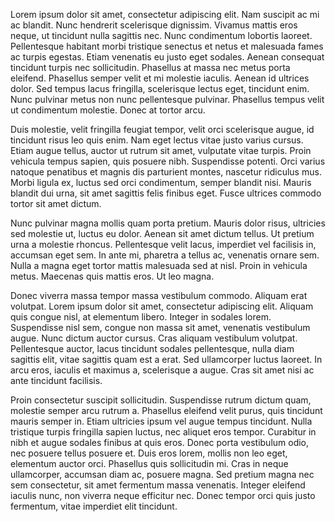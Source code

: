 Lorem ipsum dolor sit amet, consectetur adipiscing elit. Nam suscipit ac mi ac blandit. Nunc hendrerit scelerisque dignissim. Vivamus mattis eros neque, ut tincidunt nulla sagittis nec. Nunc condimentum lobortis laoreet. Pellentesque habitant morbi tristique senectus et netus et malesuada fames ac turpis egestas. Etiam venenatis eu justo eget sodales. Aenean consequat tincidunt turpis nec sollicitudin. Phasellus at massa nec metus porta eleifend. Phasellus semper velit et mi molestie iaculis. Aenean id ultrices dolor. Sed tempus lacus fringilla, scelerisque lectus eget, tincidunt enim. Nunc pulvinar metus non nunc pellentesque pulvinar. Phasellus tempus velit ut condimentum molestie. Donec at tortor arcu.

Duis molestie, velit fringilla feugiat tempor, velit orci scelerisque augue, id tincidunt risus leo quis enim. Nam eget lectus vitae justo varius cursus. Etiam augue tellus, auctor ut rutrum sit amet, vulputate vitae turpis. Proin vehicula tempus sapien, quis posuere nibh. Suspendisse potenti. Orci varius natoque penatibus et magnis dis parturient montes, nascetur ridiculus mus. Morbi ligula ex, luctus sed orci condimentum, semper blandit nisi. Mauris blandit dui urna, sit amet sagittis felis finibus eget. Fusce ultrices commodo tortor sit amet dictum.

Nunc pulvinar magna mollis quam porta pretium. Mauris dolor risus, ultricies sed molestie ut, luctus eu dolor. Aenean sit amet dictum tellus. Ut pretium urna a molestie rhoncus. Pellentesque velit lacus, imperdiet vel facilisis in, accumsan eget sem. In ante mi, pharetra a tellus ac, venenatis ornare sem. Nulla a magna eget tortor mattis malesuada sed at nisl. Proin in vehicula metus. Maecenas quis mattis eros. Ut leo magna.

Donec viverra massa tempor massa vestibulum commodo. Aliquam erat volutpat. Lorem ipsum dolor sit amet, consectetur adipiscing elit. Aliquam quis congue nisl, at elementum libero. Integer in sodales lorem. Suspendisse nisl sem, congue non massa sit amet, venenatis vestibulum augue. Nunc dictum auctor cursus. Cras aliquam vestibulum volutpat. Pellentesque auctor, lacus tincidunt sodales pellentesque, nulla diam sagittis elit, vitae sagittis quam est a erat. Sed ullamcorper luctus laoreet. In arcu eros, iaculis et maximus a, scelerisque a augue. Cras sit amet nisi ac ante tincidunt facilisis.

Proin consectetur suscipit sollicitudin. Suspendisse rutrum dictum quam, molestie semper arcu rutrum a. Phasellus eleifend velit purus, quis tincidunt mauris semper in. Etiam ultricies ipsum vel augue tempus tincidunt. Nulla tristique turpis fringilla sapien luctus, nec aliquet eros tempor. Curabitur in nibh et augue sodales finibus at quis eros. Donec porta vestibulum odio, nec posuere tellus posuere et. Duis eros lorem, mollis non leo eget, elementum auctor orci. Phasellus quis sollicitudin mi. Cras in neque ullamcorper, accumsan diam ac, posuere magna. Sed pretium magna nec sem consectetur, sit amet fermentum massa venenatis. Integer eleifend iaculis nunc, non viverra neque efficitur nec. Donec tempor orci quis justo fermentum, vitae imperdiet elit tincidunt.
